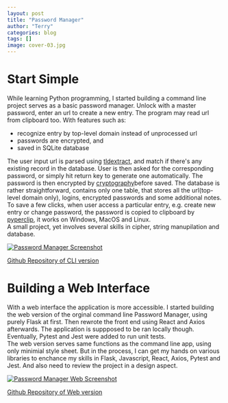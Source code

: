 ```yaml
---
layout: post
title: "Password Manager"
author: "Terry"
categories: blog
tags: []
image: cover-03.jpg
---
```


# Start Simple

While learning Python programming, I started building a command line project serves as a basic password manager. Unlock with a master password, enter an url to create a new entry. The program may read url from clipboard too.
With features such as:  
- recognize entry by top-level domain instead of unprocessed url
- passwords are encrypted, and
- saved in SQLite database

The user input url is parsed using [tldextract](https://pypi.org/project/tldextract/), and match if there's any existing record in the database. User is then asked for the corresponding password, or simply hit return key to generate one automatically. The password is then encrypted by [cryptography](https://pypi.org/project/cryptography/)before saved. The database is rather straightforward, contains only one table, that stores all the url(top-level domain only), logins, encrypted passwords and some additional notes. To save a few clicks, when user access a particular entry, e.g. create new entry or change password, the password is copied to clipboard by [pyperclip](https://pypi.org/project/pyperclip/), it works on Windows, MacOS and Linux.  
A small project, yet involves several skills in cipher, string manupilation and database.  

[![Password Manager Screenshot][img link]][repo link]  

[Github Repository of CLI version][repo link]  

# Building a Web Interface

With a web interface the application is more accessible. I started building the web version of the orginal command line Password Manager, using purely Flask at first. Then rewrote the front end using React and Axios afterwards. The application is suppposed to be ran locally though. Eventually, Pytest and Jest were added to run unit tests.  
The web version serves same functions as the command line app, using only minimial style sheet. But in the process, I can get my hands on various libraries to enchance my skills in Flask, Javascript, React, Axios, Pytest and Jest. And also need to review the project in a design aspect.

[![Password Manager Web Screenshot][img link(web)]][repo link(web)]  

[Github Repository of Web version][repo link(web)]  

[repo link]: https://github.com/TNirvT/PasswordManager
[img link]: https://drive.google.com/uc?export=view&id=16P6nUUd0PZ0Od7qE4wf2INMUa6wLGAdD "Password Manager Screenshot"
[repo link(web)]: https://github.com/TNirvT/PasswordManagerWeb
[img link(web)]: https://drive.google.com/uc?export=view&id=19paCaYgjA5q3j-Wwb3ikh4MLNXTKR-eH "Password Manager Web Screenshot"
